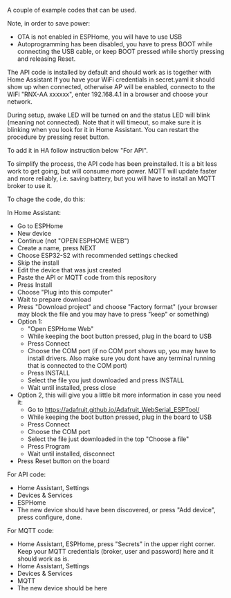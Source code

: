 A couple of example codes that can be used.

Note, in order to save power:
- OTA is not enabled in ESPHome, you will have to use USB
- Autoprogramming has been disabled, you have to press BOOT while connecting the USB cable, or keep BOOT pressed while shortly pressing and releasing Reset.

The API code is installed by default and should work as is together with Home Assistant
If you have your WiFi credentials in secret.yaml it should show up when connected, otherwise AP will be enabled, connecto to the WiFi "RNX-AA xxxxxx", enter 192.168.4.1 in a browser and choose your network.

During setup, awake LED will be turned on and the status LED will blink (meaning not connected). Note that it will timeout, so make sure it is blinking when you look for it in Home Assistant. You can restart the procedure by pressing reset button.

To add it in HA follow instruction below "For API".

To simplify the process, the API code has been preinstalled. It is a bit less work to get going, but will consume more power.
MQTT will update faster and more reliably, i.e. saving battery, but you will have to install an MQTT broker to use it.

To chage the code, do this:

In Home Assistant:
- Go to ESPHome
- New device
- Continue (not "OPEN ESPHOME WEB")
- Create a name, press NEXT
- Choose ESP32-S2 with recommended settings checked
- Skip the install
- Edit the device that was just created
- Paste the API or MQTT code from this repository
- Press Install
- Choose "Plug into this computer"
- Wait to prepare download
- Press "Download project" and choose "Factory format" (your browser may block the file and you may have to press "keep" or something)
- Option 1:
  - "Open ESPHome Web"
  - While keeping the boot button pressed, plug in the board to USB
  - Press Connect
  - Choose the COM port (if no COM port shows up, you may have to install drivers. Also make sure you dont have any terminal running that is connected to the COM port)
  - Press INSTALL
  - Select the file you just downloaded and press INSTALL
  - Wait until installed, press close
- Option 2, this will give you a little bit more information in case you need it:
  - Go to https://adafruit.github.io/Adafruit_WebSerial_ESPTool/
  - While keeping the boot button pressed, plug in the board to USB
  - Press Connect
  - Choose the COM port
  - Select the file just downloaded in the top "Choose a file"
  - Press Program
  - Wait until installed, disconnect
- Press Reset button on the board

For API code:
- Home Assistant, Settings
- Devices & Services
- ESPHome
- The new device should have been discovered, or press "Add device", press configure, done.

For MQTT code:
- Home Assistant, ESPHome, press "Secrets" in the upper right corner. Keep your MQTT credentials (broker, user and password) here and it should work as is.
- Home Assistant, Settings
- Devices & Services
- MQTT
- The new device should be here


